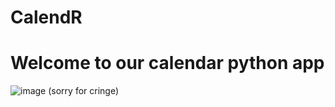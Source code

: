 # CalendR
# Welcome to our calendar python app 
![image](https://user-images.githubusercontent.com/80046016/209431052-65a9e807-c532-47b6-841d-61cfb30e2dfa.png)
(sorry for cringe)
